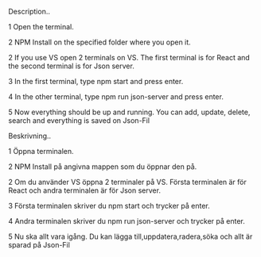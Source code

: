 
Description..

1 Open the terminal.

2 NPM Install on the specified folder where you open it.

2 If you use VS open 2 terminals on VS. The first terminal is for React and the second terminal is for Json server.

3 In the first terminal, type npm start and press enter.

4 In the other terminal, type npm run json-server and press enter.

5 Now everything should be up and running. You can add, update, delete, search and everything is saved on Json-Fil


Beskrivning..

1 Öppna terminalen.

2 NPM Install på angivna mappen som du öppnar den på.

2 Om du använder VS öppna 2 terminaler på VS. Första terminalen är för React och andra terminalen är för Json server.

3 Första terminalen skriver du npm start och trycker på enter.

4 Andra terminalen skriver du npm run json-server och trycker på enter.

5 Nu ska allt vara igång. Du kan lägga till,uppdatera,radera,söka och allt är sparad på Json-Fil
